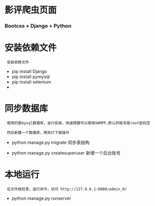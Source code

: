 # 影评爬虫页面

### Bootcss + Django + Python 



# 安装依赖文件

` 安装依赖文件`

* pip install Django
* pip install pymysql
* pip install selenium
* 

# 同步数据库

` 使用的是mysql数据库，自行安装，快速搭建可以使用XAMPP,默认的账号是root密码空`

` 然后新建一个数据库，再执行下面操作`

* python manage.py migrate 同步表结构

* python manage.py createsuperuser 新增一个后台账号


# 本地运行

` 在文件根目录，运行命令，访问 http://127.0.0.1:8000/admin_0/`

* python manage.py runserver





























